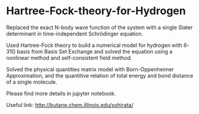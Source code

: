 # Hartree-Fock-theory-for-Hydrogen

Replaced the exact N-body wave function of the system with a single Slater determinant in time-independent Schrödinger equation.

Used Hartree-Fock theory to build a numerical model for hydrogen with 6-31G basis from Basis Set Exchange and solved the equation using a nonlinear method and self-consistent field method.

Solved the physical quantities matrix model with Born-Oppenheimer Approximation, and the quantitive relation of total energy and bond distance of a single molecule.

Please find more details in jupyter notebook.

Useful link: http://butane.chem.illinois.edu/sohirata/
